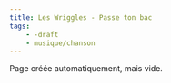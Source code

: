 ```yaml
---
title: Les Wriggles - Passe ton bac
tags:
    - -draft
    - musique/chanson
---
```


Page créée automatiquement, mais vide.
